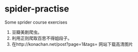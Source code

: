 # spider-practise
Some sprider course exercises
1. 豆瓣美剧爬虫。
2. 利用正则爬取百思不得姐段子。
3. 在http://konachan.net/post?page=1&tags= 网站下载高清图片
